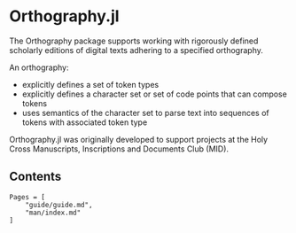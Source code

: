 # Orthography.jl

The Orthography package supports working with rigorously defined scholarly editions of digital texts adhering to a specified orthography.  

An orthography: 


- explicitly defines a set of token types
- explicitly defines a character set or set of code points that can compose tokens
- uses semantics of the character set to parse text into sequences of tokens with associated token type


Orthography.jl was originally developed to support projects at the Holy Cross Manuscripts, Inscriptions and Documents Club (MID).


## Contents

```@contents
Pages = [
    "guide/guide.md",
    "man/index.md"
]
```


